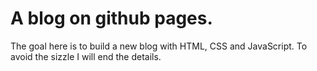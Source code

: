 # A blog on github pages.

The goal here is to build a new blog with HTML, CSS and JavaScript. To avoid the sizzle I will end the details.
